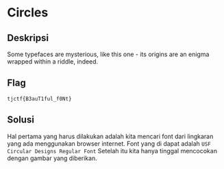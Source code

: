 # Circles

## Deskripsi
Some typefaces are mysterious, like this one - its origins are an enigma wrapped within a riddle, indeed.

## Flag
```tjctf{B3auT1ful_f0Nt}```

## Solusi
Hal pertama yang harus dilakukan adalah kita mencari font dari lingkaran yang ada menggunakan browser internet. Font yang di dapat adalah ```USF Circular Designs Regular Font``` Setelah itu kita hanya tinggal mencocokan dengan gambar yang diberikan.